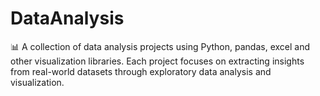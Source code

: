 # DataAnalysis
📊 A collection of data analysis projects using Python, pandas, excel and other visualization libraries. Each project focuses on extracting insights from real-world datasets through exploratory data analysis and visualization.
